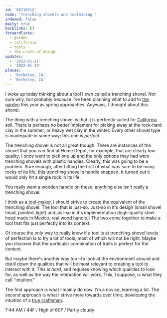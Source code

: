 ```yaml
---
id: '86710512'
node: 'Trenching shovels and toolmaking '
indexed: false
daily: true
backlinks: []
forwardlinks:
  - garden
  - california
  - tools
  - the-craft-of-design
updates:
  - '2022-01-21'
  - '2022-01-23'
places:
  - 'Berkeley, CA'
  - 'Berkeley, CA'
---
```

I woke up today thinking about a tool I own called a trenching shovel. Not sure why, but probably because I've been planning what to add to [the garden](garden.md) this year as spring approaches. Anyways, I thought about this shovel. 

The thing with a trenching shovel is that it is perfectly suited for [California](california.md) soil. There is perhaps no better implement for picking away at the rock-hard clay in the summer, or heavy wet clay in the winter. Every other shovel type is inadequate in some way; this one is *perfect*.  

The trenching shovel is not all great though. There are instances of the shovel that you can find at Home Depot, for example, that are clearly low-quality. I once went to pick one up and the only options they had were trenching shovels with plastic handles. Clearly, this was going to be a problem. Sure enough, after hitting the first of what was sure to be many rocks of its life, this trenching shovel's handle snapped. It turned out it would only hit a single rock in its life. 

You really want a wooden handle on these; anything else isn't really a trenching shovel. 

I think as a [tool-maker](tools.md), I should strive to create the equivalent of the trenching shovel. The tool that is just-so. Just-so in it's design (small shovel head, pointed, light) and just-so in it's implementation (high-quality steel head made in Mexico, real wood handle.) The two come together to make a tool that fits just perfectly into its context. 

Of course the only way to really know if a tool is at trenching-shovel levels of perfection is to try a lot of tools, most of which will not be right. Maybe you discover that the particular combination of traits is perfect for the context. 

But maybe there's another way too--to look at the environment around and distill down the qualities that will be most relevant to creating a tool to interact with it. This is *hard*, and requires knowing which qualities to look for, as well as the way the interaction will work. This, I suppose, is what they call "intuition." 

The first approach is what I mainly do now. I'm a novice, learning a lot. The second approach is what I strive more towards over time; developing the intuition of a [true craftsman](the-craft-of-design.md). 

7:44 AM / 44F / High of 60F / Partly cloudy






 
